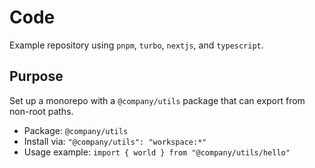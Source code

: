 # Code

Example repository using `pnpm`, `turbo`, `nextjs`, and `typescript`.

## Purpose

Set up a monorepo with a `@company/utils` package that can export from non-root paths.

- Package: `@company/utils`
- Install via: `"@company/utils": "workspace:*"`
- Usage example: `import { world } from "@company/utils/hello"`
